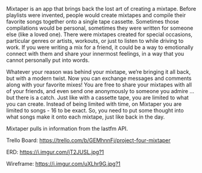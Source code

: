 Mixtaper is an app that brings back the lost art of creating a mixtape. Before playlists were invented, people would create mixtapes and compile their favorite songs together onto a single tape cassette. Sometimes those compilations would be personal, sometimes they were written for someone else (like a loved one). There were mixtapes created for special occasions, particular genres or artists, workouts, or just to listen to while driving to work. If you were writing a mix for a friend, it could be a way to emotionally connect with them and share your innermost feelings, in a way that you cannot personally put into words.

Whatever your reason was behind your mixtape, we’re bringing it all back, but with a modern twist. Now you can exchange messages and comments along with your favorite mixes! You are free to share your mixtapes with all of your friends, and even send one anonymously to someone you admire … but there is a catch. Just like with a cassette tape, you are limited to what you can create. Instead of being limited with time, on Mixtaper you are limited to songs - 16 to be exact. So, you need to put some thought into what songs make it onto each mixtape, just like back in the day.

Mixtaper pulls in information from the lastfm API.


Trello Board: https://trello.com/b/GEMhnnFj/project-four-mixtaper

ERD: https://i.imgur.com/jT2JUSL.jpg?1

Wireframe: https://i.imgur.com/uXLhr9G.jpg?1